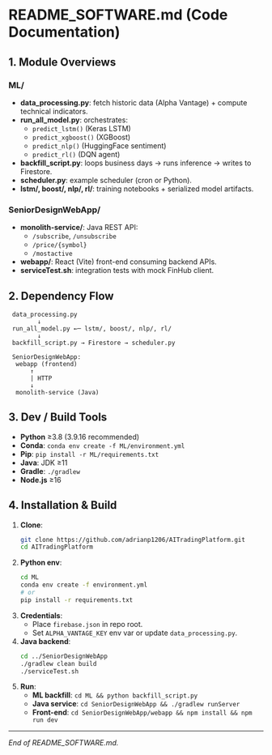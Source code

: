 # README_SOFTWARE.md (Code Documentation)

## 1. Module Overviews

### ML/
- **data_processing.py**: fetch historic data (Alpha Vantage) + compute technical indicators.
- **run_all_model.py**: orchestrates:
  - `predict_lstm()` (Keras LSTM)
  - `predict_xgboost()` (XGBoost)
  - `predict_nlp()` (HuggingFace sentiment)
  - `predict_rl()` (DQN agent)
- **backfill_script.py**: loops business days → runs inference → writes to Firestore.
- **scheduler.py**: example scheduler (cron or Python).
- **lstm/, boost/, nlp/, rl/**: training notebooks + serialized model artifacts.

### SeniorDesignWebApp/
- **monolith-service/**: Java REST API:
  - `/subscribe`, `/unsubscribe`
  - `/price/{symbol}`
  - `/mostactive`
- **webapp/**: React (Vite) front-end consuming backend APIs.
- **serviceTest.sh**: integration tests with mock FinHub client.

## 2. Dependency Flow

```text
 data_processing.py
        ↓
 run_all_model.py ←─ lstm/, boost/, nlp/, rl/
        ↓
 backfill_script.py → Firestore → scheduler.py

 SeniorDesignWebApp:
  webapp (frontend)
      ↑
      | HTTP
      ↓
  monolith-service (Java)
```

## 3. Dev / Build Tools

- **Python** ≥3.8 (3.9.16 recommended)
- **Conda**: `conda env create -f ML/environment.yml`
- **Pip**: `pip install -r ML/requirements.txt`
- **Java**: JDK ≥11
- **Gradle**: `./gradlew`
- **Node.js** ≥16

## 4. Installation & Build

1. **Clone**:
   ```bash
   git clone https://github.com/adrianp1206/AITradingPlatform.git
   cd AITradingPlatform
   ```
2. **Python env**:
   ```bash
   cd ML
   conda env create -f environment.yml
   # or
   pip install -r requirements.txt
   ```  
3. **Credentials**:
   - Place `firebase.json` in repo root.
   - Set `ALPHA_VANTAGE_KEY` env var or update `data_processing.py`.
4. **Java backend**:
   ```bash
   cd ../SeniorDesignWebApp
   ./gradlew clean build
   ./serviceTest.sh
   ```  
5. **Run**:
   - **ML backfill**: `cd ML && python backfill_script.py`
   - **Java service**: `cd SeniorDesignWebApp && ./gradlew runServer`
   - **Front-end**: `cd SeniorDesignWebApp/webapp && npm install && npm run dev`

---

*End of README_SOFTWARE.md.*
